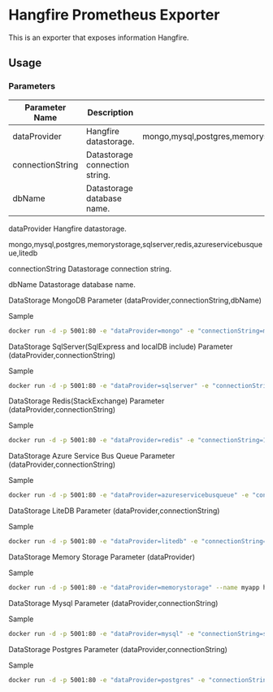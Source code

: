 # Hangfire Prometheus Exporter

This is an exporter that exposes information Hangfire.

Usage
---

### Parameters

| Parameter Name   | Description                    | Values                                                                         |
|------------------|--------------------------------|--------------------------------------------------------------------------------|
| dataProvider     | Hangfire datastorage.          | mongo,mysql,postgres,memorystorage,redis,litedb,sqlserver,azureservicebusqueue |
| connectionString | Datastorage connection string. |                                                                                |
| dbName           | Datastorage database name.     |                                                                                |


dataProvider  Hangfire datastorage.

   mongo,mysql,postgres,memorystorage,sqlserver,redis,azureservicebusqueue,litedb

connectionString  Datastorage connection string.

dbName  Datastorage database name.


DataStorage MongoDB
Parameter (dataProvider,connectionString,dbName)

Sample

```sh
docker run -d -p 5001:80 -e "dataProvider=mongo" -e "connectionString=mongodb://192.168.1.1:27017" -e "dbName=hangfire" --name myapp hangfireExporter
```

DataStorage SqlServer(SqlExpress and localDB include)
Parameter (dataProvider,connectionString)

Sample

```sh
docker run -d -p 5001:80 -e "dataProvider=sqlserver" -e "connectionString=Server=(localdb)\MSSQLLocalDB; database=hangfire; integrated security=True;" --name myapp hangfireExporter
```

DataStorage Redis(StackExchange)
Parameter (dataProvider,connectionString)

Sample

```sh
docker run -d -p 5001:80 -e "dataProvider=redis" -e "connectionString=192.168.1.1:6379" --name myapp hangfireExporter
```


DataStorage Azure Service Bus Queue
Parameter (dataProvider,connectionString)

Sample
```sh
docker run -d -p 5001:80 -e "dataProvider=azureservicebusqueue" -e "connectionString=..." --name myapp hangfireExporter
```

DataStorage LiteDB
Parameter (dataProvider,connectionString)

Sample

```sh
docker run -d -p 5001:80 -e "dataProvider=litedb" -e "connectionString=filePath" --name myapp hangfireExporter
```

DataStorage Memory Storage
Parameter (dataProvider)

Sample

```sh
docker run -d -p 5001:80 -e "dataProvider=memorystorage" --name myapp hangfireExporter
```


DataStorage Mysql
Parameter (dataProvider,connectionString)

Sample

```sh
docker run -d -p 5001:80 -e "dataProvider=mysql" -e "connectionString=server=192.168.1.1;uid=root;pwd=admin;database=hangfire;Allow User Variables=True" --name myapp hangfireExporter
```


DataStorage Postgres
Parameter (dataProvider,connectionString)

Sample

```sh
docker run -d -p 5001:80 -e "dataProvider=postgres" -e "connectionString=User ID = postgres; Password = password; Host = 192.168.1.1; Port = 5432; Database = hangfire;" --name myapp hangfireExporter
```

